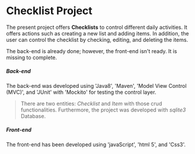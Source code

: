 # Checklist Project


The present project offers **Checklists** to control different daily activities. It offers actions such as creating a new list and adding items. In addition, the user can control the checklist by checking, editing, and deleting the items.

The back-end is already done; however, the front-end isn't ready. It is missing to complete. 


##### Back-end


The back-end was developed using 'Java8', 'Maven', 'Model View Control (MVC)', and 'JUnit' with 'Mockito' for testing the control layer. 

> There are two entities: *Checklist* and *Item* with those crud functionalities. Furthermore, the project was developed with *sqlite3* Database.


##### Front-end


The front-end has been developed using 'javaScript', 'html 5', and 'Css3'.  

